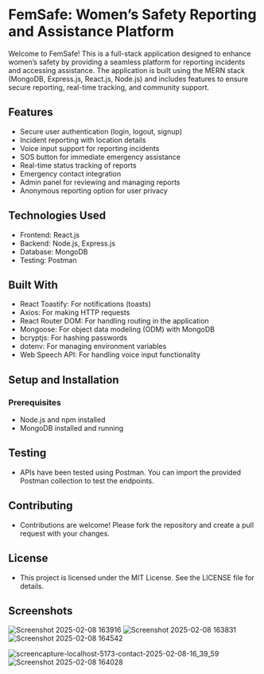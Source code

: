 # FemSafe: Women’s Safety Reporting and Assistance Platform
Welcome to FemSafe! This is a full-stack application designed to enhance women’s safety by providing a seamless platform for reporting incidents and accessing assistance. The application is built using the MERN stack (MongoDB, Express.js, React.js, Node.js) and includes features to ensure secure reporting, real-time tracking, and community support.

## Features
- Secure user authentication (login, logout, signup)
- Incident reporting with location details
- Voice input support for reporting incidents
- SOS button for immediate emergency assistance
- Real-time status tracking of reports
- Emergency contact integration
- Admin panel for reviewing and managing reports
- Anonymous reporting option for user privacy
## Technologies Used
- Frontend: React.js
- Backend: Node.js, Express.js
- Database: MongoDB
- Testing: Postman
## Built With
- React Toastify: For notifications (toasts)
- Axios: For making HTTP requests
- React Router DOM: For handling routing in the application
- Mongoose: For object data modeling (ODM) with MongoDB
- bcryptjs: For hashing passwords
- dotenv: For managing environment variables
- Web Speech API: For handling voice input functionality
## Setup and Installation
### Prerequisites
- Node.js and npm installed
- MongoDB installed and running
## Testing
- APIs have been tested using Postman. You can import the provided Postman collection to test the endpoints.

## Contributing
- Contributions are welcome! Please fork the repository and create a pull request with your changes.

## License
- This project is licensed under the MIT License. See the LICENSE file for details.

## Screenshots
![Screenshot 2025-02-08 163916](https://github.com/user-attachments/assets/66f63319-6078-4d50-a3e8-886944b6310b)
![Screenshot 2025-02-08 163831](https://github.com/user-attachments/assets/9035ab4a-f51d-456e-8c4e-db7166e2a158)
![Screenshot 2025-02-08 164542](https://github.com/user-attachments/assets/6994d381-8290-4a39-99f0-6d770ea1c886)


![screencapture-localhost-5173-contact-2025-02-08-16_39_59](https://github.com/user-attachments/assets/26332868-15be-409b-b03e-a3235d9cf746)
![Screenshot 2025-02-08 164028](https://github.com/user-attachments/assets/2e63355e-1147-4af0-9c7a-af9a966dba0b)

